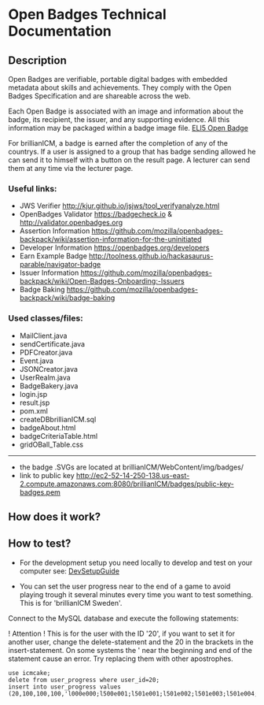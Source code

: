 # Open Badges Technical Documentation

## Description

Open Badges are verifiable, portable digital badges with embedded metadata about skills and achievements. They comply with the Open Badges Specification and are shareable across the web.

Each Open Badge is associated with an image and information about the badge, its recipient, the issuer, and any supporting evidence. All this information may be packaged within a badge image file. [ELI5 Open Badge](https://openbadges.org/get-started/)

For brillianICM, a badge is earned after the completion of any of the countrys. If a user is assigned to a group that has badge sending allowed he can send it to himself with a button on the result page. A lecturer can send them at any time via the lecturer page.

### Useful links:

- JWS Verifier	http://kjur.github.io/jsjws/tool_verifyanalyze.html 
- OpenBadges Validator	https://badgecheck.io & http://validator.openbadges.org 
- Assertion Information	https://github.com/mozilla/openbadges-backpack/wiki/assertion-information-for-the-uninitiated
- Developer Information	https://openbadges.org/developers 
- Earn Example Badge	http://toolness.github.io/hackasaurus-parable/navigator-badge 
- Issuer Information https://github.com/mozilla/openbadges-backpack/wiki/Open-Badges-Onboarding:-Issuers
- Badge Baking https://github.com/mozilla/openbadges-backpack/wiki/badge-baking

### Used classes/files:

- MailClient.java
- sendCertificate.java
- PDFCreator.java
- Event.java
- JSONCreator.java
- UserRealm.java
- BadgeBakery.java
- login.jsp
- result.jsp
- pom.xml
- createDBbrillianICM.sql
- badgeAbout.html
- badgeCriteriaTable.html
- gridOBall_Table.css

---
- the badge .SVGs are located at brillianICM/WebContent/img/badges/
- link to public key http://ec2-52-14-250-138.us-east-2.compute.amazonaws.com:8080/brillianICM/badges/public-key-badges.pem 

## How does it work?

## How to test?

- For the development setup you need locally to develop and test on your computer see: [DevSetupGuide](https://github.com/MariaBiosciences/digital-learning-imbit/tree/master/resources/documentation/DevelopmentSetupGuide.md)


- You can set the user progress near to the end of a game to avoid playing trough it several minutes every time you want to test something. This is for 'brillianICM Sweden'.

Connect to the MySQL database and execute the following statements:

! Attention ! This is for the user with the ID '20', if you want to set it for another user, change the delete-statement and the 20 in the brackets in the insert-statement. On some systems the ' near the beginning and end of the statement cause an error. Try replacing them with other apostrophes.

```
use icmcake;
delete from user_progress where user_id=20;
insert into user_progress values (20,100,100,100,'l000e000;l500e001;l501e001;l501e002;l501e003;l501e004;l510e000;l520e000;l520e001;l520e004;l520e006;l520e008;l520e009;l520e012;l520e013;l520e015;l523e000;l523e001;l523e002;l523e004;l523e005;l523e008;l526e000;l526e002;l526e004;l526e006;l528e000;l528e002;l528e003;l528e004;l528e005;l528e006;l530e000;l530e901;l530e902;l530e903;l530e905;l533e000;l533e002;l533e004;l535e000;l535e001;l535e003;l535e903;l535e905;l535e909;l537e900;l537e901;l561e000;l561e001;l561e002;l561e003;l561e004;l561e005;l561e006;l561e007;l561e008;l561e009;l565e000;l565e001;l565e003;l565e005;l565e008;l565e010;l565e011;l565e012;l565e014;l565e016;l565e019;l565e020;l570e000;l570e002;l570e003;l570e004;l590e000;l590e001;l200e001;l700e001;l700e006;l700e011;l700e001;l700e006;l700e011;l500e001;l501e001;l501e002;l501e003;l501e004;l510e000;l520e000;l520e001;l520e004;l520e006;l520e008;l520e009;l520e012;l520e013;l520e016;l523e000;l523e001;l523e002;l523e004;l523e006;l523e008;l526e000;l526e003;l526e004;l526e006;l528e000;l528e001;l528e003;l528e004;l528e005;l528e006;l530e000;l530e001;l530e002;l530e003;l530e005;l530e904;l530e905;l533e000;l533e002;l533e004;l535e000;l535e001;l535e003;l535e005;l535e006;l535e907;l535e908;l535e909;l537e900;l537e901;l561e000;l561e001;l561e002;l561e003;l561e004;l561e005;l561e006;l561e007;l561e008;l561e009;l565e000;l565e002;l565e003;l565e004;l565e007;l565e010;l565e011;l565e012;l565e013;l565e016;l565e019;l565e020;l570e000;l570e002;l570e003;l570e005;l590e000',0,0,0,0,0,0,0);
```
